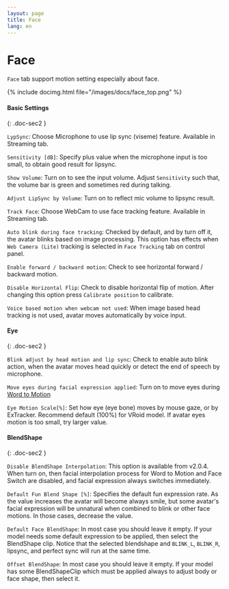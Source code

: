 ```yaml
---
layout: page
title: Face
lang: en
---
```


# Face

`Face` tab support motion setting especially about face.

{% include docimg.html file="/images/docs/face_top.png" %}


#### Basic Settings
{: .doc-sec2 }

`LypSync`: Choose Microphone to use lip sync (viseme) feature. Available in Streaming tab.

`Sensitivity [dB]`: Specify plus value when the microphone input is too small, to obtain good result for lipsync.

`Show Volume`: Turn on to see the input volume. Adjust `Sensitivity` such that, the volume bar is green and sometimes red during talking.

`Adjust LipSync by Volume`: Turn on to reflect mic volume to lipsync result.

`Track Face`: Choose WebCam to use face tracking feature. Available in Streaming tab.

`Auto blink during face tracking`: Checked by default, and by turn off it, the avatar blinks based on image processing. This option has effects when `Web Camera (Lite)` tracking is selected in `Face Tracking` tab on control panel.

`Enable forward / backward motion`: Check to see horizontal forward / backward motion.

`Disable Horizontal Flip`: Check to disable horizontal flip of motion. After changing this option press `Calibrate position` to calibrate.

`Voice based motion when webcam not used`: When image based head tracking is not used, avatar moves automatically by voice input.


#### Eye
{: .doc-sec2 }

`Blink adjust by head motion and lip sync`: Check to enable auto blink action, when the avatar moves head quickly or detect the end of speech by microphone.

`Move eyes during facial expression applied`: Turn on to move eyes during [Word to Motion](./docs/expression)

`Eye Motion Scale[%]`: Set how eye (eye bone) moves by mouse gaze, or by ExTracker. Recommend default (100%) for VRoid model. If avatar eyes motion is too small, try larger value.

#### BlendShape
{: .doc-sec2 }

`Disable BlendShape Interpolation`: This option is available from v2.0.4. When turn on, then facial interpolation process for Word to Motion and Face Switch are disabled, and facial expression always switches immediately.

`Default Fun Blend Shape [%]`: Specifies the default fun expression rate. As the value increases the avatar will become always smile, but some avatar's facial expression will be unnatural when combined to blink or other face motions. In those cases, decrease the value.

`Default Face BlendShape`: In most case you should leave it empty. If your model needs some default expression to be applied, then select the BlendShape clip. Notice that the selected blendshape and `BLINK_L`, `BLINK_R`, lipsync, and perfect sync will run at the same time.

`Offset BlendShape`: In most case you should leave it empty. If your model has some BlendShapeClip which must be applied always to adjust body or face shape, then select it. 
